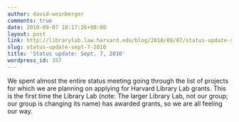 ```yaml
---
author: david-weinberger
comments: true
date: 2010-09-07 18:17:26+00:00
layout: post
link: http://librarylab.law.harvard.edu/blog/2010/09/07/status-update-sept-7-2010/
slug: status-update-sept-7-2010
title: 'Status update: Sept. 7, 2010'
wordpress_id: 357
---
```


We spent almost the entire status meeting going through the list of projects for which we are planning on applying for Harvard Library Lab grants. This is the first time the Library Lab (note: The larger Library Lab, not our group; our group is changing its name) has awarded grants, so we are all feeling our way.

